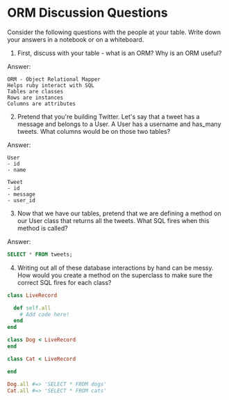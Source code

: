# ORM Discussion Questions

Consider the following questions with the people at your table. Write down your
answers in a notebook or on a whiteboard.

1. First, discuss with your table - what is an ORM? Why is an ORM useful?

Answer:

```
ORM - Object Relational Mapper
Helps ruby interact with SQL
Tables are classes
Rows are instances
Columns are attributes
```

2. Pretend that you're building Twitter. Let's say that a tweet has a message
   and belongs to a User. A User has a username and has_many tweets. What
   columns would be on those two tables?

Answer:

```
User
- id
- name

Tweet
- id
- message
- user_id
```

3. Now that we have our tables, pretend that we are defining a method on our
   User class that returns all the tweets. What SQL fires when this method is
   called?

Answer:

```sql
SELECT * FROM tweets;
```

4. Writing out all of these database interactions by hand can be messy. How
   would you create a method on the superclass to make sure the correct SQL
   fires for each class?

```rb
class LiveRecord

  def self.all
    # Add code here!
  end
end

class Dog < LiveRecord
end

class Cat < LiveRecord

end

Dog.all #=> 'SELECT * FROM dogs'
Cat.all #=> 'SELECT * FROM cats'
```
